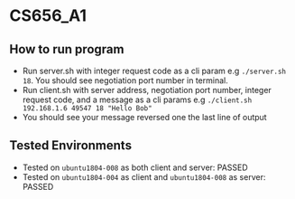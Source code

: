 # CS656_A1

## How to run program
- Run server.sh with integer request code as a cli param e.g `./server.sh 18`. You should see negotiation port number in terminal.
- Run client.sh with server address, negotiation port number, integer request code, and a message as a cli params e.g `./client.sh 192.168.1.6 49547 18 "Hello Bob"`
- You should see your message reversed one the last line of output

## Tested Environments
-  Tested on `ubuntu1804-008` as both client and server: PASSED
-  Tested on `ubuntu1804-004` as client and `ubuntu1804-008` as server: PASSED